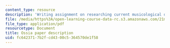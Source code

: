 ```yaml
---
content_type: resource
description: 'Writing assignment on researching current musicological database projects '
file: /media/https%3A/open-learning-course-data-rc.s3.amazonaws.com/21m-269-studies-in-western-music-history-quantitative-and-computational-approaches-to-music-history-spring-2012/fc6423717b2fcd4300c5364570de1f58_MIT21M_269S12_paper.pdf
file_type: application/pdf
resourcetype: Document
title: Ossia paper description
uid: fc642371-7b2f-cd43-00c5-364570de1f58
---
```

